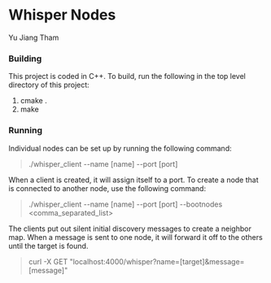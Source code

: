 # Whisper Nodes
Yu Jiang Tham

### Building
This project is coded in C++. To build, run the following in the top level directory of this project:
1. cmake .
2. make

### Running
Individual nodes can be set up by running the following command:

> ./whisper_client --name [name] --port [port]

When a client is created, it will assign itself to a port. To create a node that is connected to another node, use the following command:

> ./whisper_client --name [name] --port [port] --bootnodes <comma_separated_list>

The clients put out silent initial discovery messages to create a neighbor map. When a message is sent to one node, it will forward it off to the others until the target is found.

> curl -X GET "localhost:4000/whisper?name=[target]&message=[message]"
